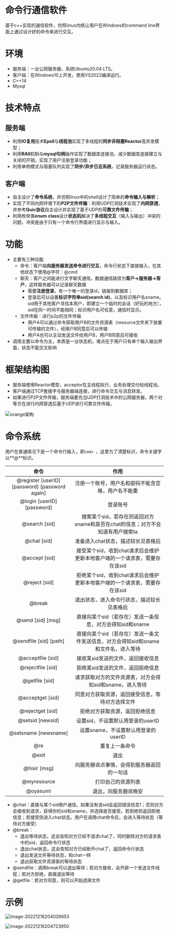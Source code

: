 # 命令行通信软件

基于c++实现的通信软件，仿照linux内核让用户在Windows的command line界面上通过设计好的命令来进行交互。

# 环境

* 服务端：一台公网服务器，系统Ubuntu20.04 LTS。
* 客户端：在Windows10上开发，使用VS2022编译运行。
* C++14
* Mysql

# 技术特点

## 服务端

- 利用**IO复用**技术**Epoll**与**线程池**实现了多线程的**同步非阻塞Reactor**高并发模型；
- 利用**RAII**机制与**mysql句柄**操作实现了数据库连接池，减少数据库连接建立与关闭的开销，实现了用户注册登录功能；
- 利用单例模式与阻塞队列实现了**同步/异步日志系统**，记录服务器运行状态。

## 客户端

- 自主设计了**命令系统**，并仿照linux中的shell设计了简单的**命令输入与解析**；
- 实现了不同内网环境下的**P2P文件传输**：利用UDP打洞技术实现了**内网穿透**，并参考**Quic协议**自主设计并实现了基于UDP的**可靠文件传输**；
- 利用枚举类**enum class**设计**状态机**解决了**多线程交互**（输入与输出）冲突的问题，冲突是由于只有一个命令行界面进行显示与输入。

# 功能

* 主要有三种功能
  * 命令：客户端**向服务器发送命令进行交互**，命令行状态下直接输入，在其他状态下使用@字符：@cmd
  * 聊天：客户之间能进行文字聊天通信，数据通信路径为**客户->服务器->客户**，这样服务器可以记录聊天数据
    * 需要**注册登录**，有一个唯一的登录id，链接到数据库；
    * 登录后可以设置**标识字符串sid(search id)**，以及标识用户名sname。sid用于其他客户寻找本用户，即建立一个临时的会话（好玩的地方），sid在同一时间不能相同；标识用户名可任意，通信时显示。
  * 文件传输：进行p2p的文件传输
    * 用户A可以通过命令获取用户B的文件资源表（resource文件夹下放置可传输的文件），经用户B同意后可以传输
    * 用户A也可以主动发送文件给用户B，用户B同意后可接收
* 调用主要以命令为主，本质是一台状态机，难点在于用户只有单个输入输出界面，状态不能交叉影响

# 框架结构图

* 服务端使用Reactor模型，acceptor在主线程执行，业务处理交付给线程池。
* 客户端通过TCP套接字与服务器端连接，进行命令交互与消息转发。
* 如果进行P2P文件传输，服务端要充当UDP打洞技术中的公网服务器，两个对等方在进行内网穿透后基于UDP进行可靠文件传输。

![orange架构](https://fastly.jsdelivr.net/gh/Chen-Jin-yuan/blogSources@master/orange%E6%9E%B6%E6%9E%84.png)

# 命令系统

用户在普通情况下是一个命令行输入，即`cmd> `，这里为了清楚标识，命令关键字以**@**标识。

|                      命令                      |                             作用                             |
| :--------------------------------------------: | :----------------------------------------------------------: |
| @register [userID] [password] [password again] |      注册一个账号，用户名和密码不能含空格，用户名不能重      |
|           @login [userID] [password]           |                           登录账号                           |
|                 @search [sid]                  | 搜索某个sid，若存在则返回对方sname和是否在chat的信息；对方不会知道有用户搜索ta |
|                  @chat [sid]                   |              准备进入chat状态，描述较长见表格后              |
|                 @accept [sid]                  | 接受某个sid，收到chat请求后会维护更新本地客户端的一个请求表，需要存在该sid |
|                 @reject [sid]                  | 拒绝某个sid，收到chat请求后会维护更新本地客户端的一个请求表，需要存在该sid |
|                     @break                     |          退出状态，进入命令行状态，描述较长见表格后          |
|               @send [sid] [msg]                |  直接向某个sid（若存在）发送一条信息，对方会得知sid和sname   |
|             @sendfile [sid] [path]             | 直接向某个sid（若存在）发送一条文件发送信息，对方会得知sid和sname和文件名，进入等待 |
|               @acceptfile [sid]                |              接收某sid发送的文件，返回接收信息               |
|               @rejectfile [sid]                |              拒绝某sid发送的文件，返回拒绝信息               |
|                 @getfile [sid]                 |   请求获取对方的文件资源表，对方会得知sid和sname，进入等待   |
|                @acceptget [sid]                |       同意对方获取资源，返回接受信息，等待对方选择文件       |
|                @rejectget [sid]                |                拒绝对方获取资源，返回拒绝信息                |
|                @setsid [newsid]                |              设置sid，不设置默认用登录的userID               |
|              @setsname [newsname]              |             设置sname，不设置默认用登录的userID              |
|                      @re                       |                        重复上一条命令                        |
|                     @exit                      |                             退出                             |
|                  @hisir [msg]                  |          向服务器说点事情，会得到服务器返回的一句话          |
|                  @myresource                   |                      打印自己的资源列表                      |
|                    @oyasumi                    |                     退出，向服务器说晚安                     |

* @chat：直接与某个sid用户通信，如果没有该sid会返回错误信息1；否则对方会接收到请求，获得你的sid和sname，并选择是否接受。若拒绝则返回拒绝信息；若接受则进入chat状态。用户在调用chat命令后，会进入等待状态（等待对方接受）
* @break：
  * 退出等待状态，这会告知对方已经不请求chat了，同时删除对方的请求表中的sid，返回命令行状态
  * 退出chat状态，这会告知对方已经断开chat了，返回命令行状态
  * 退出发送文件等待状态，和chat一样
  * 退出获取文件资源表的等待状态
* @sendfile：调用break可以退出等待；若对方接收，会开辟一个发送文件线程；若对方拒绝，直接退出等待
* @getfile：若对方同意，则可以开始选择文件

# 示例

![image-20221218204026653](https://fastly.jsdelivr.net/gh/Chen-Jin-yuan/blogSources@master/orange%E7%A4%BA%E4%BE%8B1.png)

![image-20221218204723950](https://fastly.jsdelivr.net/gh/Chen-Jin-yuan/blogSources@master/orange%E7%A4%BA%E4%BE%8B2.png)